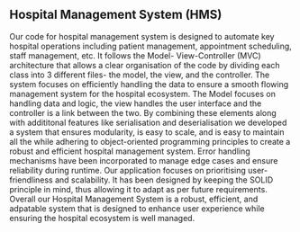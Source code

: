 ## Hospital Management System (HMS)
Our code for hospital management system is designed to automate key hospital operations including patient management, appointment scheduling, staff management, etc. It follows the Model-
View-Controller (MVC) architecture that allows a clear organisation of the code by dividing each class into 3 different files- the model, the view, and the controller. The system focuses on efficiently handling the data to ensure a smooth flowing management system for the hospital ecosystem.
The Model focuses on handling data and logic, the view handles the user interface and the controller is a link between the two. By combining these elements along with addititonal features like serialisation and deserialisation we developed a system that ensures modularity, is easy to scale, and is easy to maintain all the while adhering to object-oriented programming principles to create a robust and efficient hospital management system. Error handling mechanisms have been incorporated to manage edge cases and ensure reliability during runtime. 
Our application focuses on prioritising user-friendliness and scalability. It has been designed by keeping the SOLID principle in mind, thus allowing it to adapt as per future requirements. Overall our Hospital Management System is a robust, efficient, and adpatable system that is designed to enhance user experience while ensuring the hospital ecosystem is well managed. 
